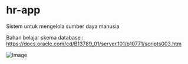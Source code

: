 # hr-app
Sistem untuk mengelola sumber daya manusia

Bahan belajar skema database : 
https://docs.oracle.com/cd/B13789_01/server.101/b10771/scripts003.htm

![Image](https://github.com/user-attachments/assets/782edf06-b17a-49d3-9322-41abd2845cf8)
